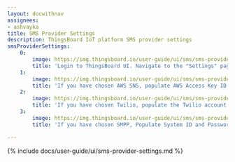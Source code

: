 ```yaml
---
layout: docwithnav
assignees:
- ashvayka
title: SMS Provider Settings
description: ThingsBoard IoT platform SMS provider settings
smsProviderSettings:
    0:
        image: https://img.thingsboard.io/user-guide/ui/sms/sms-provider-settings-step-2-ce.png
        title: 'Login to ThingsBoard UI. Navigate to the "Settings" page. Now, go to the "Notificatons" tab. In this window, choose one of the available providers: AWS SNS Twilio or SMPP;'
    1:
        image: https://img.thingsboard.io/user-guide/ui/sms/sms-provider-settings-step-3-ce.png
        title: 'If you have chosen AWS SNS, populate AWS Access Key ID and Secret access key. Click "Save" button;'
    2:
        image: https://img.thingsboard.io/user-guide/ui/sms/sms-provider-settings-step-4-ce.png
        title: 'If you have chosen Twilio, populate the Twilio account SID and Token. Specify phone number that will be used as a "sender". Click "Save" button;'
    3:
        image: https://img.thingsboard.io/user-guide/ui/sms/sms-provider-settings-step-5-ce.png
        title: 'If you have chosen SMPP, Populate System ID and Password. Specify SMPP version, SMPP host and port. Click "Save" button.'

---
```


{% include docs/user-guide/ui/sms-provider-settings.md %}